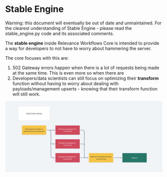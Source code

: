 # Stable Engine

Warning: this document will eventually be out of date and unmaintained. For the clearest understanding of Stable Engine - please read the stable_engine.py code and its associated comments.

The **************************stable engine************************** inside Relevance Workflows Core is intended to provide a way for developers to not have to worry about hammering the server.

The core focuses with this are:

1. 502 Gateway errors happen when there is a lot of requests being made at the same time. This is even more so when there are
2. Developers/data scientists can still focus on optimizing their ******************transform****************** function without having to worry about dealing with payloads/management upserts - knowing that their transform function will still work.

![Stable Engine](stable_engine.png)

